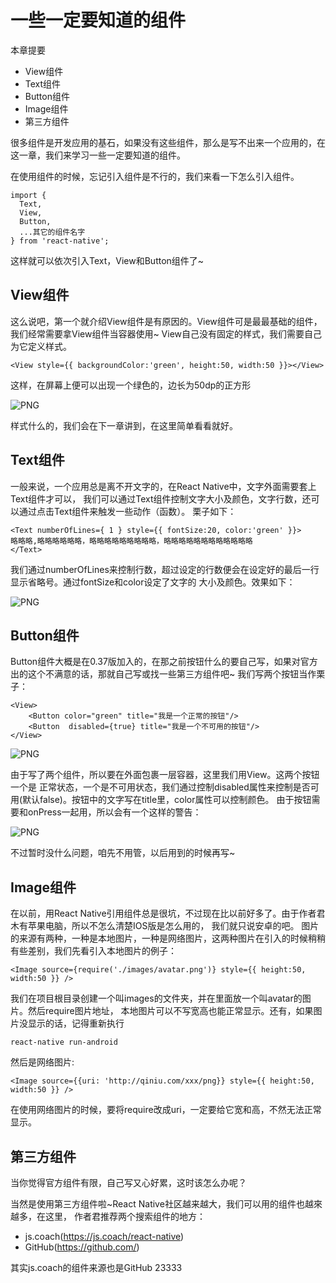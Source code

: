# 一些一定要知道的组件

本章提要

- View组件
- Text组件
- Button组件
- Image组件
- 第三方组件

很多组件是开发应用的基石，如果没有这些组件，那么是写不出来一个应用的，在这一章，我们来学习一些一定要知道的组件。

在使用组件的时候，忘记引入组件是不行的，我们来看一下怎么引入组件。

```
import {
  Text,
  View,
  Button,
  ...其它的组件名字
} from 'react-native';
```

这样就可以依次引入Text，View和Button组件了~

## View组件

这么说吧，第一个就介绍View组件是有原因的。View组件可是最最基础的组件，我们经常需要拿View组件当容器使用~
View自己没有固定的样式，我们需要自己为它定义样式。

```
<View style={{ backgroundColor:'green', height:50, width:50 }}></View>
```
这样，在屏幕上便可以出现一个绿色的，边长为50dp的正方形

![PNG](images/4.1.png) 

样式什么的，我们会在下一章讲到，在这里简单看看就好。

## Text组件

一般来说，一个应用总是离不开文字的，在React Native中，文字外面需要套上Text组件才可以，
我们可以通过Text组件控制文字大小及颜色，文字行数，还可以通过点击Text组件来触发一些动作（函数）。
栗子如下：

```
<Text numberOfLines={ 1 } style={{ fontSize:20, color:'green' }}>
略略略,略略略略略略，略略略略略略略略略，略略略略略略略略略略略略
</Text>

```
我们通过numberOfLines来控制行数，超过设定的行数便会在设定好的最后一行显示省略号。通过fontSize和color设定了文字的
大小及颜色。效果如下：

![PNG](images/4.2.png) 

## Button组件

Button组件大概是在0.37版加入的，在那之前按钮什么的要自己写，如果对官方出的这个不满意的话，那就自己写或找一些第三方组件吧~
我们写两个按钮当作栗子：

```
<View>
    <Button color="green" title="我是一个正常的按钮"/>
    <Button  disabled={true} title="我是一个不可用的按钮"/>
</View>
```

![PNG](images/4.3.png) 

由于写了两个组件，所以要在外面包裹一层容器，这里我们用View。这两个按钮一个是
正常状态，一个是不可用状态，我们通过控制disabled属性来控制是否可用(默认false)。按钮中的文字写在title里，color属性可以控制颜色。
由于按钮需要和onPress一起用，所以会有一个这样的警告：

![PNG](images/4.4.png) 

不过暂时没什么问题，咱先不用管，以后用到的时候再写~

## Image组件

在以前，用React Native引用组件总是很坑，不过现在比以前好多了。由于作者君木有苹果电脑，所以不怎么清楚IOS版是怎么用的，
我们就只说安卓的吧。
图片的来源有两种，一种是本地图片，一种是网络图片，这两种图片在引入的时候稍稍有些差别，我们先看引入本地图片的例子：

```
<Image source={require('./images/avatar.png')} style={{ height:50, width:50 }} />
```

我们在项目根目录创建一个叫images的文件夹，并在里面放一个叫avatar的图片。然后require图片地址，
本地图片可以不写宽高也能正常显示。还有，如果图片没显示的话，记得重新执行

```
react-native run-android
```

然后是网络图片:

```
<Image source={{uri: 'http://qiniu.com/xxx/png}} style={{ height:50, width:50 }} />
```

在使用网络图片的时候，要将require改成uri，一定要给它宽和高，不然无法正常显示。

## 第三方组件

当你觉得官方组件有限，自己写又心好累，这时该怎么办呢？

当然是使用第三方组件啦~React Native社区越来越大，我们可以用的组件也越來越多，在这里，
作者君推荐两个搜索组件的地方：

- js.coach(https://js.coach/react-native)
- GitHub(https://github.com/)

其实js.coach的组件来源也是GitHub 23333
